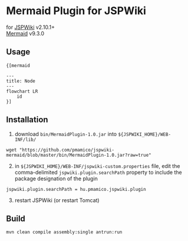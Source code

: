 # Mermaid Plugin for JSPWiki
for [JSPWiki](https://jspwiki.apache.org/) v2.10.1+  
[Mermaid](https://mermaid.js.org/syntax/classDiagram.html) v9.3.0

## Usage

```
{[mermaid

---
title: Node
---
flowchart LR
    id
}]
```


## Installation

1. download `bin/MermaidPlugin-1.0.jar` into `${JSPWIKI_HOME}/WEB-INF/lib/`
```shell
wget "https://github.com/pmamico/jspwiki-mermaid/blob/master/bin/MermaidPlugin-1.0.jar?raw=true"
```
2. in `${JSPWIKI_HOME}/WEB-INF/jspwiki-custom.properties` file, edit the comma-delimited ``jspwiki.plugin.searchPath`` property to include the package designation of the plugin
```properties
jspwiki.plugin.searchPath = hu.pmamico.jspwiki.plugin
```
3. restart JSPWiki (or restart Tomcat)


## Build
```shell
mvn clean compile assembly:single antrun:run
```
